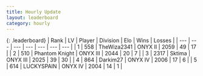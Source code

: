 ```yaml
---
title: Hourly Update
layout: leaderboard
category: hourly
---
```


{: .leaderboard}
| Rank | LV | Player | Division | Elo | Wins | Losses |
| --- | --- | --- | --- | --- | --- | --- |
| <span data-change="0">1</span> | 558 | <span title="ID: 178216">TheWiza2341</span> | ONYX II | <span data-change="0">2059</span> | <span data-change="0">49</span> | <span data-change="0">17</span> |
| <span data-change="0">2</span> | 510 | <span title="ID: 742939">Phantom Knight</span> | ONYX III | <span data-change="0">2044</span> | <span data-change="0">20</span> | <span data-change="0">7</span> |
| <span data-change="0">3</span> | 2317 | <span title="ID: 353063">Sktima</span> | ONYX III | <span data-change="0">2025</span> | <span data-change="0">39</span> | <span data-change="0">30</span> |
| <span data-change="1">4</span> | 864 | <span title="ID: 694036">Darkim27</span> | ONYX IV | <span data-change="6">2006</span> | <span data-change="1">17</span> | <span data-change="0">6</span> |
| <span data-change="-1">5</span> | 614 | <span title="ID: 623829">LUCKYSPAIN</span> | ONYX IV | <span data-change="0">2004</span> | <span data-change="0">14</span> | <span data-change="0">1</span> |